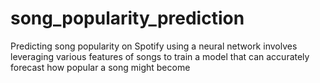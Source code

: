 # song_popularity_prediction
Predicting song popularity on Spotify using a neural network involves leveraging various features of songs to train a model that can accurately forecast how popular a song might become
